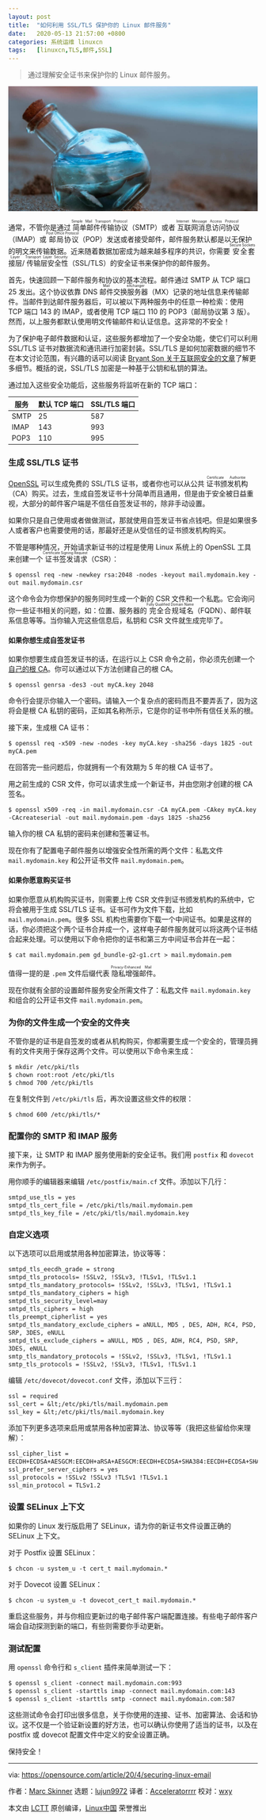 ```yaml
---
layout: post
title:	"如何利用 SSL/TLS 保护你的 Linux 邮件服务"
date:	2020-05-13 21:57:00 +0800 
categories:	系统运维 linuxcn 
tags:	[linuxcn,TLS,邮件,SSL]
---
```




> 
> 通过理解安全证书来保护你的 Linux 邮件服务。
> 
> 
> 


![](/Asserts/Images/album/202005/13/215637khaogmririavnrlk.jpg)


通常，不管你是通过<ruby> 简单邮件传输协议 <rt>  Simple Mail Transport Protocol </rt></ruby>（SMTP）或者<ruby> 互联网消息访问协议 <rt>  Internet Message Access Protocol </rt></ruby>（IMAP）或<ruby> 邮局协议 <rt>  Post Office Protocol </rt></ruby>（POP）发送或者接受邮件，邮件服务默认都是以无保护的明文来传输数据。近来随着数据加密成为越来越多程序的共识，你需要<ruby> 安全套接层 <rt>  Secure Sockets Layer </rt></ruby>/<ruby> 传输层安全性 <rt>  Transport Layer Security </rt></ruby>（SSL/TLS）的安全证书来保护你的邮件服务。


首先，快速回顾一下邮件服务和协议的基本流程。邮件通过 SMTP 从 TCP 端口 25 发出。这个协议依靠 DNS <ruby> 邮件交换服务器 <rt>  Mail eXchanger </rt></ruby>（MX）记录的地址信息来传输邮件。当邮件到达邮件服务器后，可以被以下两种服务中的任意一种检索：使用 TCP 端口 143 的 IMAP，或者使用 TCP 端口 110 的 POP3（邮局协议第 3 版）。然而，以上服务都默认使用明文传输邮件和认证信息。这非常的不安全！


为了保护电子邮件数据和认证，这些服务都增加了一个安全功能，使它们可以利用 SSL/TLS 证书对数据流和通讯进行加密封装。SSL/TLS 是如何加密数据的细节不在本文讨论范围，有兴趣的话可以阅读 [Bryant Son 关于互联网安全的文章](/article-11699-1.html)了解更多细节。概括的说，SSL/TLS 加密是一种基于公钥和私钥的算法。


通过加入这些安全功能后，这些服务将监听在新的 TCP 端口：




| 服务 | 默认 TCP 端口 | SSL/TLS 端口 |
| --- | --- | --- |
| SMTP | 25 | 587 |
| IMAP | 143 | 993 |
| POP3 | 110 | 995 |


### 生成 SSL/TLS 证书


[OpenSSL](https://www.openssl.org/) 可以生成免费的 SSL/TLS 证书，或者你也可以从公共<ruby> 证书颁发机构 <rt>  Certificate Authoritie </rt></ruby>（CA）购买。过去，生成自签发证书十分简单而且通用，但是由于安全被日益重视，大部分的邮件客户端是不信任自签发证书的，除非手动设置。


如果你只是自己使用或者做做测试，那就使用自签发证书省点钱吧。但是如果很多人或者客户也需要使用的话，那最好还是从受信任的证书颁发机构购买。


不管是哪种情况，开始请求新证书的过程是使用 Linux 系统上的 OpenSSL 工具来创建一个<ruby> 证书签发请求 <rt>  Certificate Signing Request </rt> （CSR）：</ruby>



```
$ openssl req -new -newkey rsa:2048 -nodes -keyout mail.mydomain.key -out mail.mydomain.csr
```

这个命令会为你想保护的服务同时生成一个新的 CSR 文件和一个私匙。它会询问你一些证书相关的问题，如：位置、服务器的<ruby> 完全合规域名 <rt>  Fully Qualified Domain Name </rt></ruby>（FQDN）、邮件联系信息等等。当你输入完这些信息后，私钥和 CSR 文件就生成完毕了。


#### 如果你想生成自签发证书


如果你想要生成自签发证书的话，在运行以上 CSR 命令之前，你必须先创建一个[自己的根 CA](https://en.wikipedia.org/wiki/Root_certificate)。你可以通过以下方法创建自己的根 CA。



```
$ openssl genrsa -des3 -out myCA.key 2048
```

命令行会提示你输入一个密码。请输入一个复杂点的密码而且不要弄丢了，因为这将会是根 CA 私钥的密码，正如其名称所示，它是你的证书中所有信任关系的根。


接下来，生成根 CA 证书：



```
$ openssl req -x509 -new -nodes -key myCA.key -sha256 -days 1825 -out myCA.pem
```

在回答完一些问题后，你就拥有一个有效期为 5 年的根 CA 证书了。


用之前生成的 CSR 文件，你可以请求生成一个新证书，并由您刚才创建的根 CA 签名。



```
$ openssl x509 -req -in mail.mydomain.csr -CA myCA.pem -CAkey myCA.key -CAcreateserial -out mail.mydomain.pem -days 1825 -sha256
```

输入你的根 CA 私钥的密码来创建和签署证书。


现在你有了配置电子邮件服务以增强安全性所需的两个文件：私匙文件 `mail.mydomain.key` 和公开证书文件 `mail.mydomain.pem`。


#### 如果你愿意购买证书


如果你愿意从机构购买证书，则需要上传 CSR 文件到证书颁发机构的系统中，它将会被用于生成 SSL/TLS 证书。证书可作为文件下载，比如 `mail.mydomain.pem`。很多 SSL 机构也需要你下载一个中间证书。如果是这样的话，你必须把这个两个证书合并成一个，这样电子邮件服务就可以将这两个证书结合起来处理。可以使用以下命令把你的证书和第三方中间证书合并在一起：



```
$ cat mail.mydomain.pem gd_bundle-g2-g1.crt > mail.mydomain.pem
```

值得一提的是 `.pem` 文件后缀代表<ruby> 隐私增强邮件 <rt>  Privacy-Enhanced Mail </rt></ruby>。


现在你就有全部的设置邮件服务安全所需文件了：私匙文件 `mail.mydomain.key` 和组合的公开证书文件 `mail.mydomain.pem`。


### 为你的文件生成一个安全的文件夹


不管你是的证书是自签发的或者从机构购买，你都需要生成一个安全的，管理员拥有的文件夹用于保存这两个文件。可以使用以下命令来生成：



```
$ mkdir /etc/pki/tls
$ chown root:root /etc/pki/tls
$ chmod 700 /etc/pki/tls
```

在复制文件到 `/etc/pki/tls` 后，再次设置这些文件的权限：



```
$ chmod 600 /etc/pki/tls/*
```

### 配置你的 SMTP 和 IMAP 服务


接下来，让 SMTP 和 IMAP 服务使用新的安全证书。我们用 `postfix` 和 `dovecot` 来作为例子。


用你顺手的编辑器来编辑 `/etc/postfix/main.cf` 文件。添加以下几行：



```
smtpd_use_tls = yes
smtpd_tls_cert_file = /etc/pki/tls/mail.mydomain.pem
smtpd_tls_key_file = /etc/pki/tls/mail.mydomain.key
```

### 自定义选项


以下选项可以启用或禁用各种加密算法，协议等等：



```
smtpd_tls_eecdh_grade = strong
smtpd_tls_protocols= !SSLv2, !SSLv3, !TLSv1, !TLSv1.1
smtpd_tls_mandatory_protocols= !SSLv2, !SSLv3, !TLSv1, !TLSv1.1
smtpd_tls_mandatory_ciphers = high
smtpd_tls_security_level=may
smtpd_tls_ciphers = high
tls_preempt_cipherlist = yes
smtpd_tls_mandatory_exclude_ciphers = aNULL, MD5 , DES, ADH, RC4, PSD, SRP, 3DES, eNULL
smtpd_tls_exclude_ciphers = aNULL, MD5 , DES, ADH, RC4, PSD, SRP, 3DES, eNULL
smtp_tls_mandatory_protocols = !SSLv2, !SSLv3, !TLSv1, !TLSv1.1
smtp_tls_protocols = !SSLv2, !SSLv3, !TLSv1, !TLSv1.1
```

编辑 `/etc/dovecot/dovecot.conf` 文件，添加以下三行：



```
ssl = required
ssl_cert = &lt;/etc/pki/tls/mail.mydomain.pem
ssl_key = &lt;/etc/pki/tls/mail.mydomain.key
```

添加下列更多选项来启用或禁用各种加密算法、协议等等（我把这些留给你来理解）：



```
ssl_cipher_list = EECDH+ECDSA+AESGCM:EECDH+aRSA+AESGCM:EECDH+ECDSA+SHA384:EECDH+ECDSA+SHA256:EECDH+aRSA+SHA384:EECDH+aRSA+SHA256:EECDH+aRSA+RC4:EECDH:EDH+aRSA:ALL:!aNULL:!eNULL:!LOW:!3DES:!MD5:!EXP:!PSK:!SRP:!DSS:!RC4:!SSLv2
ssl_prefer_server_ciphers = yes
ssl_protocols = !SSLv2 !SSLv3 !TLSv1 !TLSv1.1
ssl_min_protocol = TLSv1.2
```

### 设置 SELinux 上下文


如果你的 Linux 发行版启用了 SELinux，请为你的新证书文件设置正确的 SELinux 上下文。


对于 Postfix 设置 SELinux：



```
$ chcon -u system_u -t cert_t mail.mydomain.*
```

对于 Dovecot 设置 SELinux：



```
$ chcon -u system_u -t dovecot_cert_t mail.mydomain.*
```

重启这些服务，并与你相应更新过的电子邮件客户端配置连接。有些电子邮件客户端会自动探测到新的端口，有些则需要你手动更新。


### 测试配置


用 `openssl` 命令行和 `s_client` 插件来简单测试一下：



```
$ openssl s_client -connect mail.mydomain.com:993
$ openssl s_client -starttls imap -connect mail.mydomain.com:143
$ openssl s_client -starttls smtp -connect mail.mydomain.com:587
```

这些测试命令会打印出很多信息，关于你使用的连接、证书、加密算法、会话和协议。这不仅是一个验证新设置的好方法，也可以确认你使用了适当的证书，以及在 postfix 或 dovecot 配置文件中定义的安全设置正确。


保持安全！




---


via: <https://opensource.com/article/20/4/securing-linux-email>


作者：[Marc Skinner](https://opensource.com/users/marc-skinner) 选题：[lujun9972](https://github.com/lujun9972) 译者：[Acceleratorrrr](https://github.com/Acceleratorrrr) 校对：[wxy](https://github.com/wxy)


本文由 [LCTT](https://github.com/LCTT/TranslateProject) 原创编译，[Linux中国](https://linux.cn/) 荣誉推出
